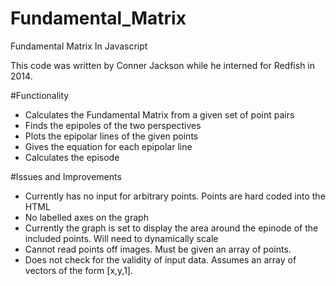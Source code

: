 # Fundamental_Matrix
Fundamental Matrix In Javascript

This code was written by Conner Jackson while he interned for Redfish in 2014. 

#Functionality
- Calculates the Fundamental Matrix from a given set of point pairs
- Finds the epipoles of the two perspectives
- Plots the epipolar lines of the given points
- Gives the equation for each epipolar line
- Calculates the episode

#Issues and Improvements
- Currently has no input for arbitrary points. Points are hard coded into the HTML
- No labelled axes on the graph
- Currently the graph is set to display the area around the epinode of the included points. Will need to dynamically scale
- Cannot read points off images. Must be given an array of points. 
- Does not check for the validity of input data. Assumes an array of vectors of the form [x,y,1]. 
